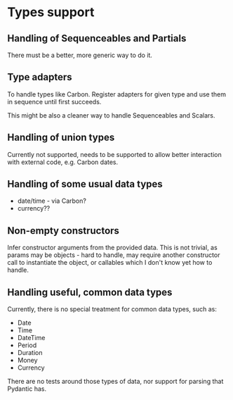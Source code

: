 # Types support

## Handling of Sequenceables and Partials

There must be a better, more generic way to do it.

## Type adapters

To handle types like Carbon. Register adapters for given type and
use them in sequence until first succeeds.

This might be also a cleaner way to handle Sequenceables and Scalars.

## Handling of union types

Currently not supported, needs to be supported to allow better interaction with external code, e.g. Carbon dates.

## Handling of some usual data types

- date/time - via Carbon?
- currency??

## Non-empty constructors

Infer constructor arguments from the provided data. This is not trivial,
as params may be objects - hard to handle, may require another constructor
call to instantiate the object, or callables which I don't know yet how
to handle.

## Handling useful, common data types

Currently, there is no special treatment for common data types, such as:

- Date
- Time
- DateTime
- Period
- Duration
- Money
- Currency

There are no tests around those types of data, nor support for parsing that Pydantic has.
